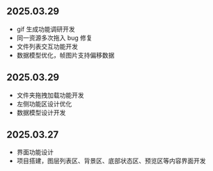 ## 2025.03.29

- gif 生成功能调研开发
- 同一资源多次拖入 bug 修复
- 文件列表交互功能开发
- 数据模型优化，帧图片支持偏移数据

## 2025.03.29

- 文件夹拖拽加载功能开发
- 左侧功能区设计优化
- 数据模型设计开发

## 2025.03.27

- 界面功能设计
- 项目搭建，图层列表区、背景区、底部状态区、预览区等内容界面开发
